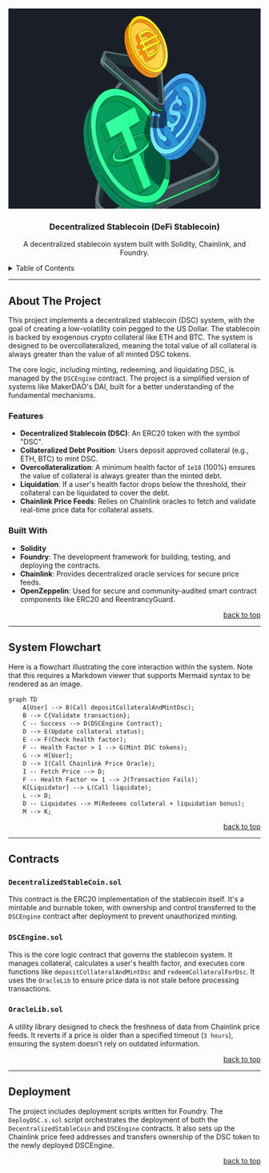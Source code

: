 <a id="readme-top"></a>

<br />
<div align="center"\>
  <a href="https://github.com/LazyBoneJC/DeFi_Stablecoin">
    <img src="https://github.com/LazyBoneJC/DeFi_Stablecoin/blob/main/pic/stablecoins.png" alt="Logo" width="600" height="400">
  </a>

<h3 align="center"\>Decentralized Stablecoin (DeFi Stablecoin)</h3>
   <p align="center"\>
      A decentralized stablecoin system built with Solidity, Chainlink, and Foundry.
   </p>
</div>

<details>
   <summary>Table of Contents</summary>
   <ol>
      <li><a href="\#about-the-project"\>About The Project</a></li>
      <li><a href="\#features">Features</a></li>
      <li><a href="\#built-with">Built With</a></li>
      <li><a href="\#system-flowchart">System Flowchart</a></li>
      <li><a href="\#contracts">Contracts</a></li>
      <li><a href="\#deployment">Deployment</a></li>
   </ol>
</details>

---

## About The Project

This project implements a decentralized stablecoin (DSC) system, with the goal of creating a low-volatility coin pegged to the US Dollar. The stablecoin is backed by exogenous crypto collateral like ETH and BTC. The system is designed to be overcollateralized, meaning the total value of all collateral is always greater than the value of all minted DSC tokens.

The core logic, including minting, redeeming, and liquidating DSC, is managed by the `DSCEngine` contract. The project is a simplified version of systems like MakerDAO's DAI, built for a better understanding of the fundamental mechanisms.

### Features

- **Decentralized Stablecoin (DSC)**: An ERC20 token with the symbol "DSC".
- **Collateralized Debt Position**: Users deposit approved collateral (e.g., ETH, BTC) to mint DSC.
- **Overcollateralization**: A minimum health factor of `1e18` (100%) ensures the value of collateral is always greater than the minted debt.
- **Liquidation**: If a user's health factor drops below the threshold, their collateral can be liquidated to cover the debt.
- **Chainlink Price Feeds**: Relies on Chainlink oracles to fetch and validate real-time price data for collateral assets.

### Built With

- **Solidity**
- **Foundry**: The development framework for building, testing, and deploying the contracts.
- **Chainlink**: Provides decentralized oracle services for secure price feeds.
- **OpenZeppelin**: Used for secure and community-audited smart contract components like ERC20 and ReentrancyGuard.

<p align="right"><a href="\#readme-top">back to top</a></p>

---

## System Flowchart

Here is a flowchart illustrating the core interaction within the system. Note that this requires a Markdown viewer that supports Mermaid syntax to be rendered as an image.

```mermaid
graph TD
    A[User] --> B(Call depositCollateralAndMintDsc);
    B --> C{Validate transaction};
    C -- Success --> D(DSCEngine Contract);
    D --> E(Update collateral status);
    E --> F(Check health factor);
    F -- Health Factor > 1 --> G(Mint DSC tokens);
    G --> H[User];
    D --> I(Call Chainlink Price Oracle);
    I -- Fetch Price --> D;
    F -- Health Factor <= 1 --> J(Transaction Fails);
    K[Liquidator] --> L(Call liquidate);
    L --> D;
    D -- Liquidates --> M(Redeems collateral + liquidation bonus);
    M --> K;
```

<p align="right"><a href="\#readme-top">back to top</a></p>

---

## Contracts

### `DecentralizedStableCoin.sol`

This contract is the ERC20 implementation of the stablecoin itself. It's a mintable and burnable token, with ownership and control transferred to the `DSCEngine` contract after deployment to prevent unauthorized minting.

### `DSCEngine.sol`

This is the core logic contract that governs the stablecoin system. It manages collateral, calculates a user's health factor, and executes core functions like `depositCollateralAndMintDsc` and `redeemCollateralForDsc`. It uses the `OracleLib` to ensure price data is not stale before processing transactions.

### `OracleLib.sol`

A utility library designed to check the freshness of data from Chainlink price feeds. It reverts if a price is older than a specified timeout (`3 hours`), ensuring the system doesn't rely on outdated information.

<p align="right"><a href="\#readme-top">back to top</a></p>

---

## Deployment

The project includes deployment scripts written for Foundry. The `DeployDSC.s.sol` script orchestrates the deployment of both the `DecentralizedStableCoin` and `DSCEngine` contracts. It also sets up the Chainlink price feed addresses and transfers ownership of the DSC token to the newly deployed DSCEngine.

<p align="right"><a href="\#readme-top">back to top</a></p>
